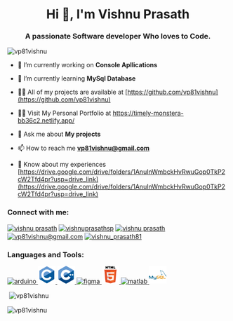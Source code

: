 <h1 align="center">Hi 👋, I'm Vishnu Prasath</h1>
<h3 align="center">A passionate Software developer Who loves to Code.</h3>

<p align="left"> <img src="https://komarev.com/ghpvc/?username=vp81vishnu&label=Profile%20views&color=0e75b6&style=flat" alt="vp81vishnu" /> </p>

- 🔭 I’m currently working on **Console Apllications**

- 🌱 I’m currently learning **MySql Database**

- 👨‍💻 All of my projects are available at [https://github.com/vp81vishnu](https://github.com/vp81vishnu)

- 👨‍💻 Visit My Personal Portfolio at https://timely-monstera-bb36c2.netlify.app/

- 💬 Ask me about **My projects**

- 📫 How to reach me **vp81vishnu@gmail.com**

- 📄 Know about my experiences [https://drive.google.com/drive/folders/1AnuInWmbckHvRwuGop0TkP2cW2Tfd4pr?usp=drive_link](https://drive.google.com/drive/folders/1AnuInWmbckHvRwuGop0TkP2cW2Tfd4pr?usp=drive_link)

<h3 align="left">Connect with me:</h3>
<p align="left">
<a href="https://linkedin.com/in/vishnu prasath" target="blank"><img align="center" src="https://raw.githubusercontent.com/rahuldkjain/github-profile-readme-generator/master/src/images/icons/Social/linked-in-alt.svg" alt="vishnu prasath" height="30" width="40" /></a>
<a href="https://kaggle.com/vishnuprasathsp" target="blank"><img align="center" src="https://raw.githubusercontent.com/rahuldkjain/github-profile-readme-generator/master/src/images/icons/Social/kaggle.svg" alt="vishnuprasathsp" height="30" width="40" /></a>
<a href="https://fb.com/vishnu prasath" target="blank"><img align="center" src="https://raw.githubusercontent.com/rahuldkjain/github-profile-readme-generator/master/src/images/icons/Social/facebook.svg" alt="vishnu prasath" height="30" width="40" /></a>
<a href="https://instagram.com/vp81vishnu@gmail.com" target="blank"><img align="center" src="https://raw.githubusercontent.com/rahuldkjain/github-profile-readme-generator/master/src/images/icons/Social/instagram.svg" alt="vp81vishnu@gmail.com" height="30" width="40" /></a>
<a href="https://www.leetcode.com/vishnu_prasath81" target="blank"><img align="center" src="https://raw.githubusercontent.com/rahuldkjain/github-profile-readme-generator/master/src/images/icons/Social/leet-code.svg" alt="vishnu_prasath81" height="30" width="40" /></a>
</p>

<h3 align="left">Languages and Tools:</h3>
<p align="left"> <a href="https://www.arduino.cc/" target="_blank" rel="noreferrer"> <img src="https://cdn.worldvectorlogo.com/logos/arduino-1.svg" alt="arduino" width="40" height="40"/> </a> <a href="https://www.cprogramming.com/" target="_blank" rel="noreferrer"> <img src="https://raw.githubusercontent.com/devicons/devicon/master/icons/c/c-original.svg" alt="c" width="40" height="40"/> </a> <a href="https://www.w3schools.com/cpp/" target="_blank" rel="noreferrer"> <img src="https://raw.githubusercontent.com/devicons/devicon/master/icons/cplusplus/cplusplus-original.svg" alt="cplusplus" width="40" height="40"/> </a> <a href="https://www.figma.com/" target="_blank" rel="noreferrer"> <img src="https://www.vectorlogo.zone/logos/figma/figma-icon.svg" alt="figma" width="40" height="40"/> </a> <a href="https://www.w3.org/html/" target="_blank" rel="noreferrer"> <img src="https://raw.githubusercontent.com/devicons/devicon/master/icons/html5/html5-original-wordmark.svg" alt="html5" width="40" height="40"/> </a> <a href="https://www.mathworks.com/" target="_blank" rel="noreferrer"> <img src="https://upload.wikimedia.org/wikipedia/commons/2/21/Matlab_Logo.png" alt="matlab" width="40" height="40"/> </a> <a href="https://www.mysql.com/" target="_blank" rel="noreferrer"> <img src="https://raw.githubusercontent.com/devicons/devicon/master/icons/mysql/mysql-original-wordmark.svg" alt="mysql" width="40" height="40"/> </a> </p>

<p>&nbsp;<img align="center" src="https://github-readme-stats.vercel.app/api?username=vp81vishnu&show_icons=true&locale=en" alt="vp81vishnu" /></p>

<p><img align="center" src="https://github-readme-streak-stats.herokuapp.com/?user=vp81vishnu&" alt="vp81vishnu" /></p>
